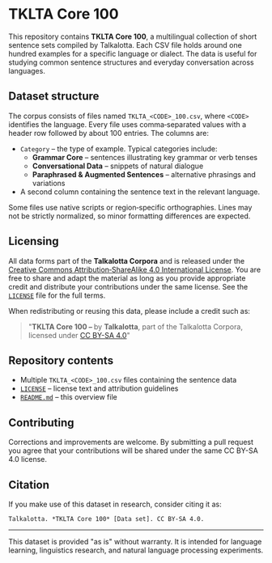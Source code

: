 # TKLTA Core 100

This repository contains **TKLTA Core 100**, a multilingual collection of short sentence sets compiled by Talkalotta. Each CSV file holds around one hundred examples for a specific language or dialect. The data is useful for studying common sentence structures and everyday conversation across languages.

## Dataset structure

The corpus consists of files named `TKLTA_<CODE>_100.csv`, where `<CODE>` identifies the language. Every file uses comma‑separated values with a header row followed by about 100 entries. The columns are:

- `Category` – the type of example. Typical categories include:
  - **Grammar Core** – sentences illustrating key grammar or verb tenses
  - **Conversational Data** – snippets of natural dialogue
  - **Paraphrased & Augmented Sentences** – alternative phrasings and variations
- A second column containing the sentence text in the relevant language.

Some files use native scripts or region‑specific orthographies. Lines may not be strictly normalized, so minor formatting differences are expected.

## Licensing

All data forms part of the **Talkalotta Corpora** and is released under the [Creative Commons Attribution‑ShareAlike 4.0 International License](https://creativecommons.org/licenses/by-sa/4.0/). You are free to share and adapt the material as long as you provide appropriate credit and distribute your contributions under the same license. See the [`LICENSE`](LICENSE) file for the full terms.

When redistributing or reusing this data, please include a credit such as:

> "**TKLTA Core 100 – <language code>** by **Talkalotta**, part of the Talkalotta Corpora, licensed under [CC BY-SA 4.0](https://creativecommons.org/licenses/by-sa/4.0/)"

## Repository contents

- Multiple `TKLTA_<CODE>_100.csv` files containing the sentence data
- [`LICENSE`](LICENSE) – license text and attribution guidelines
- [`README.md`](README.md) – this overview file

## Contributing

Corrections and improvements are welcome. By submitting a pull request you agree that your contributions will be shared under the same CC BY-SA 4.0 license.

## Citation

If you make use of this dataset in research, consider citing it as:

```
Talkalotta. *TKLTA Core 100* [Data set]. CC BY-SA 4.0.
```

---

This dataset is provided "as is" without warranty. It is intended for language learning, linguistics research, and natural language processing experiments.
